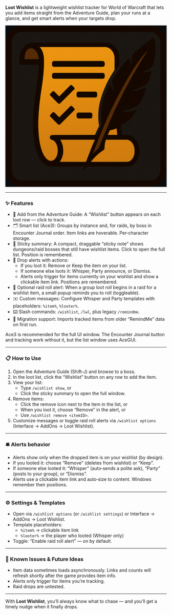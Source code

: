 **Loot Wishlist** is a lightweight wishlist tracker for World of Warcraft that lets you add items straight from the Adventure Guide, plan your runs at a glance, and get smart alerts when your targets drop.

![Loot Wishlist](images/loot_wishlist.png)

---

### ✨ Features

- 📘 Add from the Adventure Guide: A “Wishlist” button appears on each loot row — click to track.
- 🗂️ Smart list (Ace3): Groups by instance and, for raids, by boss in Encounter Journal order. Item links are hoverable. Per‑character storage.
- 📝 Sticky summary: A compact, draggable “sticky note” shows dungeons/raid bosses that still have wishlist items. Click to open the full list. Position is remembered.
- 🔔 Drop alerts with actions:
	- If you loot it: Remove or Keep the item on your list.
	- If someone else loots it: Whisper, Party announce, or Dismiss.
	- Alerts only trigger for items currently on your wishlist and show a clickable item link. Positions are remembered.
- 🎲 Optional raid roll alert: When a group loot roll begins in a raid for a wishlist item, a small popup reminds you to roll (toggleable).
- ✉️ Custom messages: Configure Whisper and Party templates with placeholders: `%item%`, `%looter%`.
- ⌨️ Slash commands: `/wishlist`, `/lwl`, plus legacy `/remindme`.
- 🔄 Migration support: Imports tracked items from older “RemindMe” data on first run.

Ace3 is recommended for the full UI window. The Encounter Journal button and tracking work without it, but the list window uses AceGUI.

---

### 📋 How to Use

1. Open the Adventure Guide (Shift‑J) and browse to a boss.
2. In the loot list, click the “Wishlist” button on any row to add the item.
3. View your list:
	 - Type `/wishlist show`, or
	 - Click the sticky summary to open the full window.
4. Remove items:
	 - Click the remove icon next to the item in the list, or
	 - When you loot it, choose “Remove” in the alert, or
	 - Use `/wishlist remove <itemID>`.
5. Customize messages or toggle raid roll alerts via `/wishlist options` (Interface → AddOns → Loot Wishlist).

---

### 🛎️ Alerts behavior

- Alerts show only when the dropped item is on your wishlist (by design).
- If you looted it: choose “Remove” (deletes from wishlist) or “Keep”.
- If someone else looted it: “Whisper” (auto‑sends a polite ask), “Party” (posts to your group), or “Dismiss”.
- Alerts use a clickable item link and auto‑size to content. Windows remember their positions.

---

### ⚙️ Settings & Templates

- Open via `/wishlist options` (or `/wishlist settings`) or Interface → AddOns → Loot Wishlist.
- Template placeholders:
	- `%item%` → clickable item link
	- `%looter%` → the player who looted (Whisper only)
- Toggle: “Enable raid roll alert” — on by default.

---

### 🛑 Known Issues & Future Ideas

- Item data sometimes loads asynchronously. Links and counts will refresh shortly after the game provides item info.
- Alerts only trigger for items you’re tracking.
- Raid drops are untested. 

---

With **Loot Wishlist**, you’ll always know what to chase — and you’ll get a timely nudge when it finally drops.
